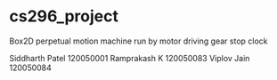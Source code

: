cs296_project
=============

Box2D perpetual motion machine run by motor driving gear stop clock


Siddharth Patel 120050001
Ramprakash K    120050083
Viplov Jain     120050084

